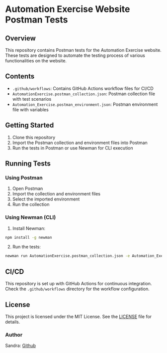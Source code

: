 
# Automation Exercise Website Postman Tests

## Overview
This repository contains Postman tests for the Automation Exercise website. These tests are designed to automate the testing process of various functionalities on the website.

## Contents
- `.github/workflows`: Contains GitHub Actions workflow files for CI/CD
- `AutomationExercise.postman_collection.json`: Postman collection file with test scenarios
- `Automation_Exercise.postman_environment.json`: Postman environment file with variables

## Getting Started
1. Clone this repository
2. Import the Postman collection and environment files into Postman
3. Run the tests in Postman or use Newman for CLI execution

## Running Tests
### Using Postman
1. Open Postman
2. Import the collection and environment files
3. Select the imported environment
4. Run the collection

### Using Newman (CLI)
1. Install Newman:
```bash
npm install -g newman
```
2. Run the tests:
```bash
newman run AutomationExercise.postman_collection.json -e Automation_Exercise.postman_environment.json
```

## CI/CD
This repository is set up with GitHub Actions for continuous integration. Check the `.github/workflows` directory for the workflow configuration.

## License
This project is licensed under the MIT License. See the [LICENSE](LICENSE) file for details.

### Author
Sandra: [Github](https://github.com/Sandra-Ston)
